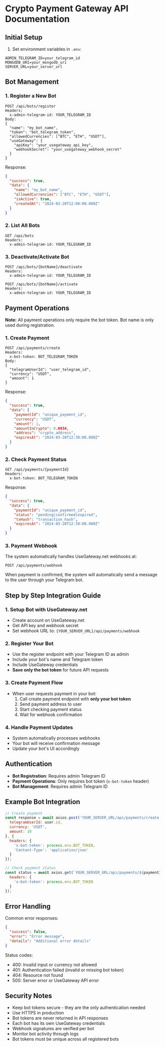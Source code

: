 # Crypto Payment Gateway API Documentation

## Initial Setup

1. Set environment variables in `.env`:
```
ADMIN_TELEGRAM_ID=your_telegram_id
MONGODB_URI=your_mongodb_uri
SERVER_URL=your_server_url
```

## Bot Management

### 1. Register a New Bot

```http
POST /api/bots/register
Headers:
  x-admin-telegram-id: YOUR_TELEGRAM_ID
Body:
{
  "name": "my_bot_name",
  "token": "bot_telegram_token",
  "allowedCurrencies": ["BTC", "ETH", "USDT"],
  "useGateway": {
    "apiKey": "your_usegateway_api_key",
    "webhookSecret": "your_usegateway_webhook_secret"
  }
}
```

Response:
```json
{
  "success": true,
  "data": {
    "name": "my_bot_name",
    "allowedCurrencies": ["BTC", "ETH", "USDT"],
    "isActive": true,
    "createdAt": "2024-03-20T12:00:00.000Z"
  }
}
```

### 2. List All Bots

```http
GET /api/bots
Headers:
  x-admin-telegram-id: YOUR_TELEGRAM_ID
```

### 3. Deactivate/Activate Bot

```http
POST /api/bots/{botName}/deactivate
Headers:
  x-admin-telegram-id: YOUR_TELEGRAM_ID
```

```http
POST /api/bots/{botName}/activate
Headers:
  x-admin-telegram-id: YOUR_TELEGRAM_ID
```

## Payment Operations

**Note:** All payment operations only require the bot token. Bot name is only used during registration.

### 1. Create Payment

```http
POST /api/payments/create
Headers:
  x-bot-token: BOT_TELEGRAM_TOKEN
Body:
{
  "telegramUserId": "user_telegram_id",
  "currency": "USDT",
  "amount": 1
}
```

Response:
```json
{
  "success": true,
  "data": {
    "paymentId": "unique_payment_id",
    "currency": "USDT",
    "amount": 1,
    "amountInCrypto": 0.0034,
    "address": "crypto_address",
    "expiresAt": "2024-03-20T12:30:00.000Z"
  }
}
```

### 2. Check Payment Status

```http
GET /api/payments/{paymentId}
Headers:
  x-bot-token: BOT_TELEGRAM_TOKEN
```

Response:
```json
{
  "success": true,
  "data": {
    "paymentId": "unique_payment_id",
    "status": "pending|confirmed|expired",
    "txHash": "transaction_hash",
    "expiresAt": "2024-03-20T12:30:00.000Z"
  }
}
```

### 3. Payment Webhook

The system automatically handles UseGateway.net webhooks at:
```
POST /api/payments/webhook
```

When payment is confirmed, the system will automatically send a message to the user through your Telegram bot.

## Step by Step Integration Guide

### 1. Setup Bot with UseGateway.net
- Create account on UseGateway.net
- Get API key and webhook secret
- Set webhook URL to: `{YOUR_SERVER_URL}/api/payments/webhook`

### 2. Register Your Bot
- Use the register endpoint with your Telegram ID as admin
- Include your bot's name and Telegram token
- Include UseGateway credentials
- **Save only the bot token** for future API requests

### 3. Create Payment Flow
- When user requests payment in your bot:
  1. Call create payment endpoint with **only your bot token**
  2. Send payment address to user
  3. Start checking payment status
  4. Wait for webhook confirmation

### 4. Handle Payment Updates
- System automatically processes webhooks
- Your bot will receive confirmation message
- Update your bot's UI accordingly

## Authentication

- **Bot Registration**: Requires admin Telegram ID
- **Payment Operations**: Only requires bot token (`x-bot-token` header)
- **Bot Management**: Requires admin Telegram ID

## Example Bot Integration

```javascript
// Create payment
const response = await axios.post('YOUR_SERVER_URL/api/payments/create', {
  telegramUserId: user.id,
  currency: 'USDT',
  amount: 10
}, {
  headers: {
    'x-bot-token': process.env.BOT_TOKEN,
    'Content-Type': 'application/json'
  }
});

// Check payment status
const status = await axios.get(`YOUR_SERVER_URL/api/payments/${paymentId}`, {
  headers: {
    'x-bot-token': process.env.BOT_TOKEN
  }
});
```

## Error Handling

Common error responses:
```json
{
  "success": false,
  "error": "Error message",
  "details": "Additional error details"
}
```

Status codes:
- 400: Invalid input or currency not allowed
- 401: Authentication failed (invalid or missing bot token)
- 404: Resource not found
- 500: Server error or UseGateway API error

## Security Notes

- Keep bot tokens secure - they are the only authentication needed
- Use HTTPS in production
- Bot tokens are never returned in API responses
- Each bot has its own UseGateway credentials
- Webhook signatures are verified per bot
- Monitor bot activity through logs
- Bot tokens must be unique across all registered bots